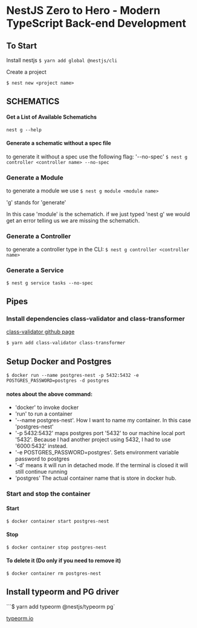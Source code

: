 # NestJS Zero to Hero - Modern TypeScript Back-end Development

## To Start

Install nestjs
`$ yarn add global @nestjs/cli`

Create a project

`$ nest new <project name>`

## SCHEMATICS

#### Get a List of Available Schematichs

`nest g --help`

#### Generate a schematic without a spec file

to generate it without a spec use the following flag:
'--no-spec'
`$ nest g controller <controller name> --no-spec`

### Generate a Module

to generate a module we use
`$ nest g module <module name>`

'g' stands for 'generate'

In this case 'module' is the schematich.
if we just typed 'nest g' we would get an error telling us we are missing the schematich.

### Generate a Controller

to generate a controller type in the CLI:
`$ nest g controller <controller name>`

### Generate a Service

`$ nest g service tasks --no-spec`

## Pipes

### Install dependencies class-validator and class-transformer

[class-validator github page](https://github.com/typestack/class-validator)

`$ yarn add class-validator class-transformer`

## Setup Docker and Postgres

`$ docker run --name postgres-nest -p 5432:5432 -e POSTGRES_PASSWORD=postgres -d postgres`

#### notes about the above command:

- 'docker' to invoke docker
- 'run' to run a container
- '--name postgres-nest'. How I want to name my container. In this case 'postgres-nest'
- '-p 5432:5432' maps postgres port '5432' to our machine local port '5432'. Because I had another project using 5432, I had to use '6000:5432' instead.
- '-e POSTGRES_PASSWORD=postgres'. Sets environment variable password to postgres
- '-d' means it will run in detached mode. If the terminal is closed it will still continue running
- 'postgres' The actual container name that is store in docker hub.

### Start and stop the container

#### Start

`$ docker container start postgres-nest`

#### Stop

`$ docker container stop postgres-nest`

#### To delete it (Do only if you need to remove it)

`$ docker container rm postgres-nest`

## Install typeorm and PG driver

```$ yarn add typeorm @nestjs/typeorm pg`

[typeorm.io](https://typeorm.io/#/)

